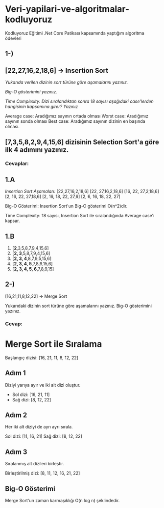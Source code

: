 # Veri-yapilari-ve-algoritmalar-kodluyoruz
Kodluyoruz Eğitimi .Net Core Patikası kapsamında yaptığım algoritma ödevleri


## 1-)
## [22,27,16,2,18,6] -> Insertion Sort

*Yukarıda verilen dizinin sort türüne göre aşamalarını yazınız.*

*Big-O gösterimini yazınız.*

*Time Complexity: Dizi sıralandıktan sonra 18 sayısı aşağıdaki case'lerden hangisinin kapsamına girer? Yazınız*

Average case: Aradığımız sayının ortada olması
Worst case: Aradığımız sayının sonda olması
Best case: Aradığımız sayının dizinin en başında olması.


## [7,3,5,8,2,9,4,15,6] dizisinin Selection Sort'a göre ilk 4 adımını yazınız.

### Cevaplar:
## 1.A
*Insertion Sort Aşamaları:*
[22,27,16,2,18,6]
[22, 27,16,2,18,6]
[16, 22, 27,2,18,6]
[2, 16, 22, 27,18,6]
[2, 16, 18, 22, 27,6]
[2, 6, 16, 18, 22, 27]

Big-O Gösterimi:
Insertion Sort'un Big-O gösterimi O(n^2)dir.

Time Complexity:
18 sayısı, Insertion Sort ile sıralandığında Average case'i kapsar.




## 1.B
1. [**2**,3,5,8,7,9,4,15,6]
2. [**2, 3**,5,8,7,9,4,15,6]
3. [**2, 3, 4**,8,7,9,5,15,6]
4. [**2, 3, 4, 5**,7,8,9,15,6]
5. [**2, 3, 4, 5, 6**,7,8,9,15]

## 2-)
[16,21,11,8,12,22] -> Merge Sort

Yukarıdaki dizinin sort türüne göre aşamalarını yazınız.
Big-O gösterimini yazınız.

### Cevap:

# Merge Sort ile Sıralama

Başlangıç dizisi: [16, 21, 11, 8, 12, 22]

## Adım 1
Diziyi yarıya ayır ve iki alt dizi oluştur.
- Sol dizi: [16, 21, 11]
- Sağ dizi: [8, 12, 22]

## Adım 2
Her iki alt diziyi de ayrı ayrı sırala.

Sol dizi: [11, 16, 21]
Sağ dizi: [8, 12, 22]

## Adım 3
Sıralanmış alt dizileri birleştir.

Birleştirilmiş dizi: [8, 11, 12, 16, 21, 22]

## Big-O Gösterimi
Merge Sort'un zaman karmaşıklığı O(n log n) şeklindedir.
